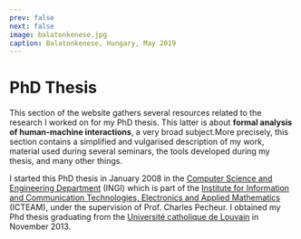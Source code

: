 ```yaml
---
prev: false
next: false
image: balatonkenese.jpg
caption: Balatonkenese, Hungary, May 2019
---
```


# PhD Thesis

This section of the website gathers several resources related to the research I worked on for my PhD thesis. This latter is about **formal analysis of human-machine interactions**, a very broad subject.More precisely, this section contains a simplified and vulgarised description of my work, material used during several seminars, the tools developed during my thesis, and many other things.

I started this PhD thesis in January 2008 in the [Computer Science and Engineering Department](https://uclouvain.be/en/research-institutes/icteam/ingi) (INGI) which is part of the [Institute for Information and Communication Technologies, Electronics and Applied Mathematics](https://uclouvain.be/en/research-institutes/icteam) (ICTEAM), under the supervision of Prof. Charles Pecheur. I obtained my Phd thesis graduating from the [Université catholique de Louvain](https://www.uclouvain.be/en) in November 2013.
